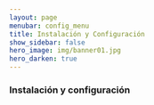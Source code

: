 ```yaml
---
layout: page
menubar: config_menu
title: Instalación y Configuración
show_sidebar: false
hero_image: img/banner01.jpg 
hero_darken: true
---
```

### **Instalación y configuración**